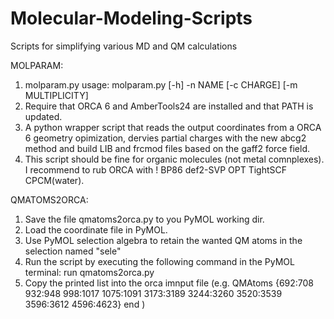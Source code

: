 # Molecular-Modeling-Scripts
Scripts for simplifying various MD and QM calculations

MOLPARAM:
1) molparam.py usage: molparam.py [-h] -n NAME [-c CHARGE] [-m MULTIPLICITY]
2) Require that ORCA 6 and AmberTools24 are installed and that PATH is updated.
3) A python wrapper script that reads the output coordinates from a ORCA 6 geometry opimization, dervies partial charges with the new abcg2 method and build LIB and frcmod files based on the gaff2 force field.
4) This script should be fine for organic molecules (not metal comnplexes). I recommend to rub ORCA with ! BP86 def2-SVP OPT TightSCF CPCM(water).

QMATOMS2ORCA:
1) Save the file qmatoms2orca.py to you PyMOL working dir.
2) Load the coordinate file in PyMOL.
3) Use PyMOL selection algebra to retain the wanted QM atoms in the selection named "sele"
4) Run the script by executing the following command in the PyMOL terminal: run qmatoms2orca.py
5) Copy the printed list into the orca imnput file (e.g.  QMAtoms {692:708 932:948 998:1017 1075:1091 3173:3189 3244:3260 3520:3539 3596:3612 4596:4623} end )
